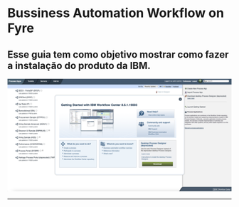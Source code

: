 # Bussiness Automation Workflow on Fyre

## Esse guia tem como objetivo mostrar como fazer a instalação do produto da IBM.

![images](Images/part06.png)  

---

